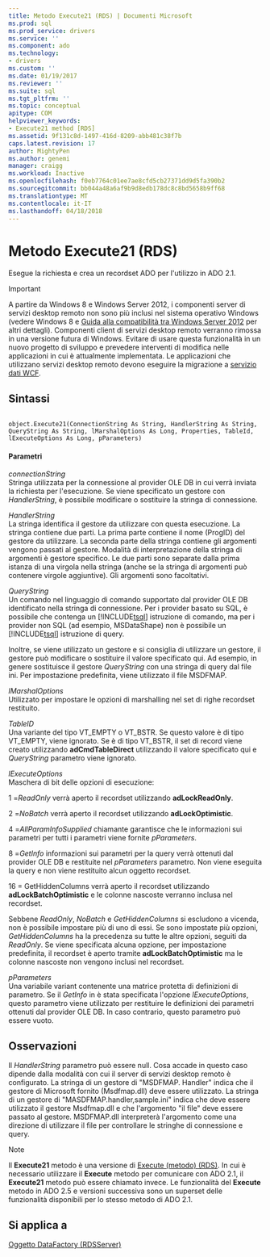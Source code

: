 ```yaml
---
title: Metodo Execute21 (RDS) | Documenti Microsoft
ms.prod: sql
ms.prod_service: drivers
ms.service: ''
ms.component: ado
ms.technology:
- drivers
ms.custom: ''
ms.date: 01/19/2017
ms.reviewer: ''
ms.suite: sql
ms.tgt_pltfrm: ''
ms.topic: conceptual
apitype: COM
helpviewer_keywords:
- Execute21 method [RDS]
ms.assetid: 9f131c8d-1497-416d-8209-abb481c38f7b
caps.latest.revision: 17
author: MightyPen
ms.author: genemi
manager: craigg
ms.workload: Inactive
ms.openlocfilehash: f0eb7764c01ee7ae8cfd5cb27371dd9d5fa390b2
ms.sourcegitcommit: bb044a48a6af9b9d8edb178dc8c8bd5658b9ff68
ms.translationtype: MT
ms.contentlocale: it-IT
ms.lasthandoff: 04/18/2018
---
```

# <a name="execute21-method-rds"></a>Metodo Execute21 (RDS)
Esegue la richiesta e crea un recordset ADO per l'utilizzo in ADO 2.1.  
  
> [!IMPORTANT]
>  A partire da Windows 8 e Windows Server 2012, i componenti server di servizi desktop remoto non sono più inclusi nel sistema operativo Windows (vedere Windows 8 e [Guida alla compatibilità tra Windows Server 2012](https://www.microsoft.com/en-us/download/details.aspx?id=27416) per altri dettagli). Componenti client di servizi desktop remoto verranno rimossa in una versione futura di Windows. Evitare di usare questa funzionalità in un nuovo progetto di sviluppo e prevedere interventi di modifica nelle applicazioni in cui è attualmente implementata. Le applicazioni che utilizzano servizi desktop remoto devono eseguire la migrazione a [servizio dati WCF](http://go.microsoft.com/fwlink/?LinkId=199565).  
  
## <a name="syntax"></a>Sintassi  
  
```  
  
object.Execute21(ConnectionString As String, HandlerString As String, QueryString As String, lMarshalOptions As Long, Properties, TableId, lExecuteOptions As Long, pParameters)  
```  
  
#### <a name="parameters"></a>Parametri  
 *connectionString*  
 Stringa utilizzata per la connessione al provider OLE DB in cui verrà inviata la richiesta per l'esecuzione. Se viene specificato un gestore con *HandlerString*, è possibile modificare o sostituire la stringa di connessione.  
  
 *HandlerString*  
 La stringa identifica il gestore da utilizzare con questa esecuzione. La stringa contiene due parti. La prima parte contiene il nome (ProgID) del gestore da utilizzare. La seconda parte della stringa contiene gli argomenti vengono passati al gestore. Modalità di interpretazione della stringa di argomenti è gestore specifico. Le due parti sono separate dalla prima istanza di una virgola nella stringa (anche se la stringa di argomenti può contenere virgole aggiuntive). Gli argomenti sono facoltativi.  
  
 *QueryString*  
 Un comando nel linguaggio di comando supportato dal provider OLE DB identificato nella stringa di connessione. Per i provider basato su SQL, è possibile che contenga un [!INCLUDE[tsql](../../../includes/tsql_md.md)] istruzione di comando, ma per i provider non SQL (ad esempio, MSDataShape) non è possibile un [!INCLUDE[tsql](../../../includes/tsql_md.md)] istruzione di query.  
  
 Inoltre, se viene utilizzato un gestore e si consiglia di utilizzare un gestore, il gestore può modificare o sostituire il valore specificato qui. Ad esempio, in genere sostituisce il gestore *QueryString* con una stringa di query dal file ini. Per impostazione predefinita, viene utilizzato il file MSDFMAP.  
  
 *lMarshalOptions*  
 Utilizzato per impostare le opzioni di marshalling nel set di righe recordset restituito.  
  
 *TableID*  
 Una variante del tipo VT_EMPTY o VT_BSTR. Se questo valore è di tipo VT_EMPTY, viene ignorato. Se è di tipo VT_BSTR, il set di record viene creato utilizzando **adCmdTableDirect** utilizzando il valore specificato qui e *QueryString* parametro viene ignorato.  
  
 *lExecuteOptions*  
 Maschera di bit delle opzioni di esecuzione:  
  
 1 =*ReadOnly* verrà aperto il recordset utilizzando **adLockReadOnly**.  
  
 2 =*NoBatch* verrà aperto il recordset utilizzando **adLockOptimistic**.  
  
 4 =*AllParamInfoSupplied* chiamante garantisce che le informazioni sui parametri per tutti i parametri viene fornite *pParameters*.  
  
 8 =*GetInfo* informazioni sui parametri per la query verrà ottenuti dal provider OLE DB e restituite nel *pParameters* parametro. Non viene eseguita la query e non viene restituito alcun oggetto recordset.  
  
 16 = GetHiddenColumns verrà aperto il recordset utilizzando **adLockBatchOptimistic** e le colonne nascoste verranno inclusa nel recordset.  
  
 Sebbene *ReadOnly*, *NoBatch* e *GetHiddenColumns* si escludono a vicenda, non è possibile impostare più di uno di essi. Se sono impostate più opzioni, *GetHiddenColumns* ha la precedenza su tutte le altre opzioni, seguiti da *ReadOnly*. Se viene specificata alcuna opzione, per impostazione predefinita, il recordset è aperto tramite **adLockBatchOptimistic** ma le colonne nascoste non vengono inclusi nel recordset.  
  
 *pParameters*  
 Una variabile variant contenente una matrice protetta di definizioni di parametro. Se il *GetInfo* in è stata specificata l'opzione *lExecuteOptions*, questo parametro viene utilizzato per restituire le definizioni dei parametri ottenuti dal provider OLE DB. In caso contrario, questo parametro può essere vuoto.  
  
## <a name="remarks"></a>Osservazioni  
 Il *HandlerString* parametro può essere null. Cosa accade in questo caso dipende dalla modalità con cui il server di servizi desktop remoto è configurato. La stringa di un gestore di "MSDFMAP. Handler" indica che il gestore di Microsoft fornito (Msdfmap.dll) deve essere utilizzato. La stringa di un gestore di "MASDFMAP.handler,sample.ini" indica che deve essere utilizzato il gestore Msdfmap.dll e che l'argomento "il file" deve essere passato al gestore. MSDFMAP.dll interpreterà l'argomento come una direzione di utilizzare il file per controllare le stringhe di connessione e query.  
  
> [!NOTE]
>  Il **Execute21** metodo è una versione di [Execute (metodo) (RDS)](../../../ado/reference/rds-api/execute-method-rds.md). In cui è necessario utilizzare il **Execute** metodo per comunicare con ADO 2.1, il **Execute21** metodo può essere chiamato invece. Le funzionalità del **Execute** metodo in ADO 2.5 e versioni successiva sono un superset delle funzionalità disponibili per lo stesso metodo di ADO 2.1.  
  
## <a name="applies-to"></a>Si applica a  
 [Oggetto DataFactory (RDSServer)](../../../ado/reference/rds-api/datafactory-object-rdsserver.md)


